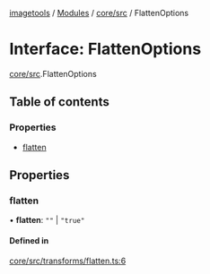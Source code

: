 [imagetools](../README.md) / [Modules](../modules.md) / [core/src](../modules/core_src.md) / FlattenOptions

# Interface: FlattenOptions

[core/src](../modules/core_src.md).FlattenOptions

## Table of contents

### Properties

- [flatten](core_src.FlattenOptions.md#flatten)

## Properties

### flatten

• **flatten**: ``""`` \| ``"true"``

#### Defined in

[core/src/transforms/flatten.ts:6](https://github.com/JonasKruckenberg/imagetools/blob/04cb552/packages/core/src/transforms/flatten.ts#L6)
